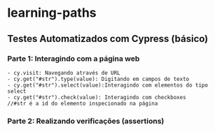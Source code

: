 # learning-paths
## Testes Automatizados com Cypress (básico)
### Parte 1: Interagindo com a página web 
    - cy.visit: Navegando através de URL
    - cy.get("#str").type(value): Digitando em campos de texto
    - cy.get("#str").select(value):Interagindo com elementos do tipo select
    - cy.get("#str").check(value): Interagindo com checkboxes
    //#str é a id do elemento inspecionado na página

### Parte 2: Realizando verificações (assertions)


